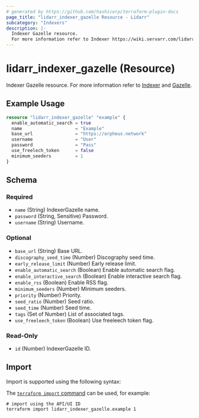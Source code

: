 ```yaml
---
# generated by https://github.com/hashicorp/terraform-plugin-docs
page_title: "lidarr_indexer_gazelle Resource - Lidarr"
subcategory: "Indexers"
description: |-
  Indexer Gazelle resource.
  For more information refer to Indexer https://wiki.servarr.com/lidarr/settings#indexers and Gazelle https://wiki.servarr.com/lidarr/supported#gazelle.
---
```


# lidarr_indexer_gazelle (Resource)

<!-- subcategory:Indexers -->
Indexer Gazelle resource.
For more information refer to [Indexer](https://wiki.servarr.com/lidarr/settings#indexers) and [Gazelle](https://wiki.servarr.com/lidarr/supported#gazelle).

## Example Usage

```terraform
resource "lidarr_indexer_gazelle" "example" {
  enable_automatic_search = true
  name                    = "Example"
  base_url                = "https://orpheus.network"
  username                = "User"
  password                = "Pass"
  use_freelech_token      = false
  minimum_seeders         = 1
}
```

<!-- schema generated by tfplugindocs -->
## Schema

### Required

- `name` (String) IndexerGazelle name.
- `password` (String, Sensitive) Password.
- `username` (String) Username.

### Optional

- `base_url` (String) Base URL.
- `discography_seed_time` (Number) Discography seed time.
- `early_release_limit` (Number) Early release limit.
- `enable_automatic_search` (Boolean) Enable automatic search flag.
- `enable_interactive_search` (Boolean) Enable interactive search flag.
- `enable_rss` (Boolean) Enable RSS flag.
- `minimum_seeders` (Number) Minimum seeders.
- `priority` (Number) Priority.
- `seed_ratio` (Number) Seed ratio.
- `seed_time` (Number) Seed time.
- `tags` (Set of Number) List of associated tags.
- `use_freeleech_token` (Boolean) Use freeleech token flag.

### Read-Only

- `id` (Number) IndexerGazelle ID.

## Import

Import is supported using the following syntax:

The [`terraform import` command](https://developer.hashicorp.com/terraform/cli/commands/import) can be used, for example:

```shell
# import using the API/UI ID
terraform import lidarr_indexer_gazelle.example 1
```
